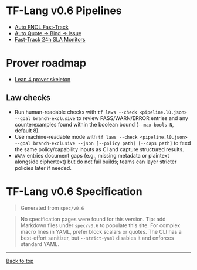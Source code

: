 # TF-Lang v0.6 Pipelines

- [Auto FNOL Fast-Track](pipelines/fnol-fasttrack.md)
- [Auto Quote → Bind → Issue](pipelines/quote-bind-issue.md)
- [Fast-Track 24h SLA Monitors](monitors/fasttrack-24h.md)

# Prover roadmap

- [Lean 4 prover skeleton](../../prover/lean/README.md)

## Law checks

- Run human-readable checks with `tf laws --check <pipeline.l0.json> --goal branch-exclusive` to review PASS/WARN/ERROR entries and any counterexamples found within the boolean bound (`--max-bools N`, default 8).
- Use machine-readable mode with `tf laws --check <pipeline.l0.json> --goal branch-exclusive --json [--policy path] [--caps path]` to feed the same policy/capability inputs as CI and capture structured results.
- `WARN` entries document gaps (e.g., missing metadata or plaintext alongside ciphertext) but do not fail builds; teams can layer stricter policies later if needed.

# TF-Lang v0.6 Specification

> Generated from `spec/v0.6`

> No specification pages were found for this version.
> Tip: add Markdown files under `spec/v0.6` to populate this site.
> For complex macro lines in YAML, prefer block scalars or quotes. The CLI has a best-effort sanitizer, but `--strict-yaml` disables it and enforces standard YAML.

---

[Back to top](#tf-lang-v06-specification)
